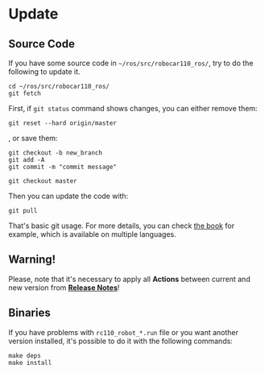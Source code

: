 # Update
## Source Code

If you have some source code in `~/ros/src/robocar110_ros/`, try to do the following to update it.

```
cd ~/ros/src/robocar110_ros/
git fetch
```

First, if `git status` command shows changes, you can either remove them:
```
git reset --hard origin/master
```
, or save them:
```
git checkout -b new_branch
git add -A
git commit -m "commit message"

git checkout master
```

Then you can update the code with:
```
git pull
```

That's basic git usage. For more details, you can check [the book](https://git-scm.com/book/en/v2) for example, which is available on multiple languages.

## Warning!
Please, note that it's necessary to apply all **Actions** between current and new version from [**Release Notes**](../ReleaseNotes.md)!

## Binaries
If you have problems with `rc110_robot_*.run` file or you want another version installed, it's possible to do it with the following commands:
```
make deps
make install
```
